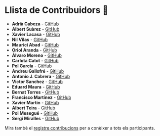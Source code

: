 # Llista de Contribuidors 🌟

- **Adrià Cabeza** - [GitHub](https://github.com/adriacabeza)
- **Albert Suàrez** - [GitHub](https://github.com/AlbertSuarez)
- **Xavier Lacasa** - [GitHub](https://github.com/xlacasa)
- **Nil Vilas** - [GitHub](https://github.com/NIL6NIL6)
- **Maurici Abad** - [GitHub](https://github.com/mauriciabad)
- **Oriol Aranda** - [GitHub](https://github.com/oriolaranda)
- **Álvaro Moreno** - [GitHub](https://github.com/hialvaro)
- **Carlota Catot** - [GitHub](https://github.com/carlotacb)
- **Pol García** - [GitHub](https://github.com/lop1498)
- **Andreu Gallofré** - [GitHub](https://github.com/atsuky)
- **Antonio J. Cabrera** - [GitHub](https://github.com/ajcabrera)
- **Victor Sanchez** - [GitHub](https://github.com/sanchyy)
- **Eduard Maura** - [GitHub](https://github.com/mapu77)
- **Bernat Torres** - [GitHub](https://github.com/bernatixer)
- **Francisco Martínez** - [GitHub](https://github.com/JnxF)
- **Xavier Martin** - [GitHub](https://github.com/xmartin46)
- **Albert Teira** - [GitHub](https://github.com/alteos98)
- **Pol Mesegué** - [GitHub](https://github.com/PolMesegue)
- **Sergi Miralles** - [GitHub](https://github.com/sergimn)

Mira també el [registre contribucions](https://github.com/RepoFIBtori/RepoFIBtori/graphs/contributors) per a conèixer a tots els participants.
